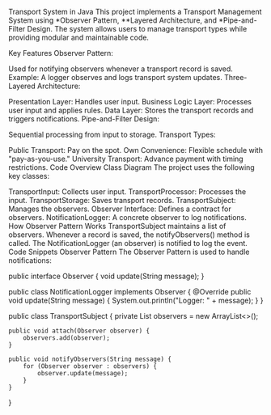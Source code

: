 Transport System in Java
This project implements a Transport Management System using *Observer Pattern, **Layered Architecture, and *Pipe-and-Filter Design. The system allows users to manage transport types while providing modular and maintainable code.

Key Features
Observer Pattern:

Used for notifying observers whenever a transport record is saved.
Example: A logger observes and logs transport system updates.
Three-Layered Architecture:

Presentation Layer: Handles user input.
Business Logic Layer: Processes user input and applies rules.
Data Layer: Stores the transport records and triggers notifications.
Pipe-and-Filter Design:

Sequential processing from input to storage.
Transport Types:

Public Transport: Pay on the spot.
Own Convenience: Flexible schedule with "pay-as-you-use."
University Transport: Advance payment with timing restrictions.
Code Overview
Class Diagram
The project uses the following key classes:

TransportInput: Collects user input.
TransportProcessor: Processes the input.
TransportStorage: Saves transport records.
TransportSubject: Manages the observers.
Observer Interface: Defines a contract for observers.
NotificationLogger: A concrete observer to log notifications.
How Observer Pattern Works
TransportSubject maintains a list of observers.
Whenever a record is saved, the notifyObservers() method is called.
The NotificationLogger (an observer) is notified to log the event.
Code Snippets
Observer Pattern
The Observer Pattern is used to handle notifications:

public interface Observer {
    void update(String message);
}

public class NotificationLogger implements Observer {
    @Override
    public void update(String message) {
        System.out.println("Logger: " + message);
    }
}

public class TransportSubject {
    private List<Observer> observers = new ArrayList<>();

    public void attach(Observer observer) {
        observers.add(observer);
    }

    public void notifyObservers(String message) {
        for (Observer observer : observers) {
            observer.update(message);
        }
    }
}
